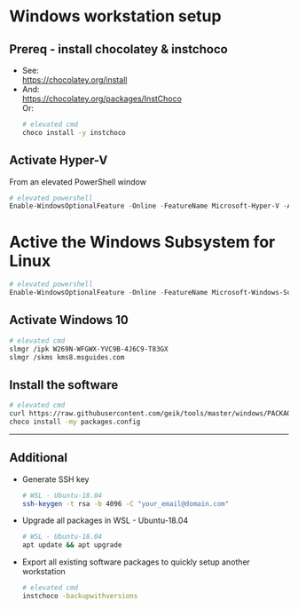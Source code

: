 # Windows workstation setup

## Prereq - install chocolatey & instchoco
- See:  
    https://chocolatey.org/install  
- And:  
    https://chocolatey.org/packages/InstChoco  
    Or:  
    ```bash
    # elevated cmd
    choco install -y instchoco
    ```

## Activate Hyper-V
From an elevated PowerShell window  
```powershell
# elevated powershell
Enable-WindowsOptionalFeature -Online -FeatureName Microsoft-Hyper-V -All
```

# Active the Windows Subsystem for Linux
```powershell
# elevated powershell
Enable-WindowsOptionalFeature -Online -FeatureName Microsoft-Windows-Subsystem-Linux
```

## Activate Windows 10
```bash
# elevated cmd
slmgr /ipk W269N-WFGWX-YVC9B-4J6C9-T83GX
slmgr /skms kms8.msguides.com
```

## Install the software
```bash
# elevated cmd
curl https://raw.githubusercontent.com/geik/tools/master/windows/PACKAGES.CONFIG --output packages.config
choco install -my packages.config
```


------

## Additional
- Generate SSH key
    ```bash
    # WSL - Ubuntu-18.04
    ssh-keygen -t rsa -b 4096 -C "your_email@domain.com"
    ```
- Upgrade all packages in WSL - Ubuntu-18.04
    ```bash
    # WSL - Ubuntu-18.04
    apt update && apt upgrade
    ```
- Export all existing software packages to quickly setup another workstation
    ```bash
    # elevated cmd
    instchoco -backupwithversions
    ```

